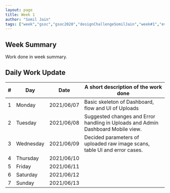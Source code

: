 ```yaml
---
layout: page
title: Week 1
author: "Somil Jain"
tags: ["week","gsoc","gsoc2020","designChallengeSomilJain","week#1","eval#1"]
---
```


## Week Summary

 
Work done in week summary.

## Daily Work Update

|\#|Day|Date|A short description of the work done|  
|---	|---	|---	|---	|  
|1   	| Monday 	|   2021/06/07	| Basic skeleton of Dashboard, flow and UI of Uploads |  
|2   	| Tuesday  	|   2021/06/08	| Suggested changes and Error handling in Uploads and Admin Dashboard Mobile view.	 |  
|3   	| Wednesday  	|  2021/06/09 	| Decided parameters of uploaded raw image scans, table UI and error cases.   |  
|4   	| Thursday  	|   2021/06/10	|  |  
|5   	| Friday  	|   2021/06/11	|  |
|6   	| Saturday  	|   2021/06/12	|  |  
|7   	| Sunday  	|   2021/06/13	| |
